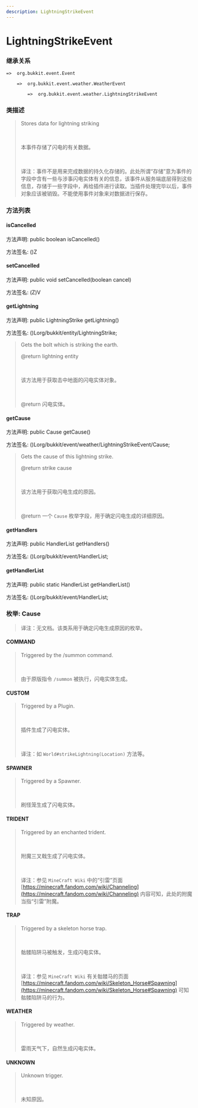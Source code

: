 ```yaml
---
description: LightningStrikeEvent
---
```


# LightningStrikeEvent

### 继承关系

    =>  org.bukkit.event.Event

        =>  org.bukkit.event.weather.WeatherEvent

            =>  org.bukkit.event.weather.LightningStrikeEvent

### 类描述

> Stores data for lightning striking
> 
> <br>
> 
> 本事件存储了闪电的有关数据。
> 
> <br>
> 
> 译注：事件不是用来完成数据的持久化存储的。此处所谓“存储”意为事件的字段中含有一些与涉事闪电实体有关的信息，该事件从服务端底层得到这些信息，存储于一些字段中，再给插件进行读取。当插件处理完毕以后，事件对象应该被销毁。不能使用事件对象来对数据进行保存。

### 方法列表

#### isCancelled

方法声明: public boolean isCancelled()

方法签名: ()Z

#### setCancelled

方法声明: public void setCancelled(boolean cancel)

方法签名: (Z)V

#### getLightning

方法声明: public LightningStrike getLightning()

方法签名: ()Lorg/bukkit/entity/LightningStrike;

> Gets the bolt which is striking the earth.
> 
> @return lightning entity
> 
> <br>
> 
> 该方法用于获取击中地面的闪电实体对象。
> 
> <br>
> 
> @return 闪电实体。

#### getCause

方法声明: public Cause getCause()

方法签名: ()Lorg/bukkit/event/weather/LightningStrikeEvent/Cause;

> Gets the cause of this lightning strike.
> 
> @return strike cause
> 
> <br>
> 
> 该方法用于获取闪电生成的原因。
> 
> <br>
> 
> @return 一个 `Cause` 枚举字段，用于确定闪电生成的详细原因。

#### getHandlers

方法声明: public HandlerList getHandlers()

方法签名: ()Lorg/bukkit/event/HandlerList;

#### getHandlerList

方法声明: public static HandlerList getHandlerList()

方法签名: ()Lorg/bukkit/event/HandlerList;

### 枚举: Cause

> 译注：无文档。该类系用于确定闪电生成原因的枚举。

#### COMMAND

> Triggered by the /summon command.
> 
> <br>
> 
> 由于原版指令 `/summon` 被执行，闪电实体生成。

#### CUSTOM

> Triggered by a Plugin.
> 
> <br>
> 
> 插件生成了闪电实体。
> 
> <br>
> 
> 译注：如 `World#strikeLightning(Location)` 方法等。

#### SPAWNER

> Triggered by a Spawner.
> 
> <br>
> 
> 刷怪笼生成了闪电实体。

#### TRIDENT

> Triggered by an enchanted trident.
> 
> <br>
> 
> 附魔三叉戟生成了闪电实体。
> 
> <br>
> 
> 译注：参见 `MineCraft Wiki` 中的“引雷”页面 [https://minecraft.fandom.com/wiki/Channeling](https://minecraft.fandom.com/wiki/Channeling) 内容可知，此处的附魔当指“引雷”附魔。

#### TRAP

> Triggered by a skeleton horse trap.
> 
> <br>
> 
> 骷髅陷阱马被触发，生成闪电实体。
> 
> <br>
> 
> 译注：参见 `MineCraft Wiki` 有关骷髅马的页面 [https://minecraft.fandom.com/wiki/Skeleton_Horse#Spawning](https://minecraft.fandom.com/wiki/Skeleton_Horse#Spawning) 可知骷髅陷阱马的行为。

#### WEATHER

> Triggered by weather.
> 
> <br>
> 
> 雷雨天气下，自然生成闪电实体。

#### UNKNOWN

> Unknown trigger.
> 
> <br>
> 
> 未知原因。